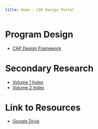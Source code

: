 ```yaml
---
title: Home - CAP Design Portal
---
```


# Program Design
- [CAP Design Framework](Volume%201/Program%20Design/CAP%20Design%20Framework.md)

# Secondary Research

- [Volume 1 Index](Volume%201/Volume%201%20Index.md)
- [Volume 2 Index](Volume%202/Volume%202%20Index.md)

# Link to Resources
- [Google Drive](https://drive.google.com/drive/folders/1pXvNVosGaDIU5cvTSLL_ChbHzob3tKzf?usp=sharing)

